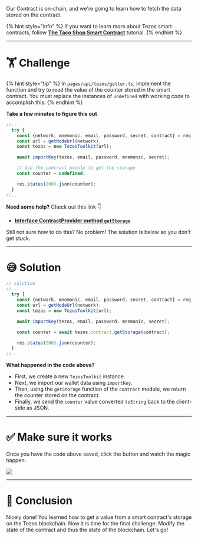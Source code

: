 Our Contract is on-chain, and we're going to learn how to fetch the data stored on the contract.

{% hint style="info" %}
If you want to learn more about Tezos smart contracts, follow [**The Taco Shop Smart Contract**](https://ligolang.org/docs/tutorials/get-started/tezos-taco-shop-smart-contract) tutorial.
{% endhint %}

---

# 🏋️ Challenge

{% hint style="tip" %}
In `pages/api/tezos/getter.ts`, implement the function and try to read the value of the counter stored in the smart contract. You must replace the instances of `undefined` with working code to accomplish this.
{% endhint %}

**Take a few minutes to figure this out**

```typescript
//...
  try {
    const {network, mnemonic, email, password, secret, contract} = req.body;
    const url = getNodeUrl(network);
    const tezos = new TezosToolkit(url);

    await importKey(tezos, email, password, mnemonic, secret);

    // Use the contract module to get the storage
    const counter = undefined;

    res.status(200).json(counter);
  }
//...
```

**Need some help?** Check out this link 👇

- [**Interface ContractProvider method `getStorage`**](https://tezostaquito.io/typedoc/interfaces/_taquito_taquito.contractprovider.html#getstorage)

Still not sure how to do this? No problem! The solution is below so you don't get stuck.

---

# 😅 Solution

```typescript
// solution
//...
  try {
    const {network, mnemonic, email, password, secret, contract} = req.body;
    const url = getNodeUrl(network);
    const tezos = new TezosToolkit(url);

    await importKey(tezos, email, password, mnemonic, secret);

    const counter = await tezos.contract.getStorage(contract);

    res.status(200).json(counter);
  }
//...
```

**What happened in the code above?**

- First, we create a new `TezosToolkit` instance.
- Next, we import our wallet data using `importKey`.
- Then, using the `getStorage` function of the `contract` module, we return the counter stored on the contract.
- Finally, we send the `counter` value converted `toString` back to the client-side as JSON.

---

# ✅ Make sure it works

Once you have the code above saved, click the button and watch the magic happen:

![](https://raw.githubusercontent.com/figment-networks/learn-web3-dapp/main/markdown/__images__/tezos/tezos-getter.gif)

---

# 🏁 Conclusion

Nicely done! You learned how to get a value from a smart contract's storage on the Tezos blockchain. Now it is time for the final challenge: Modify the state of the contract and thus the state of the blockchain. Let's go!
